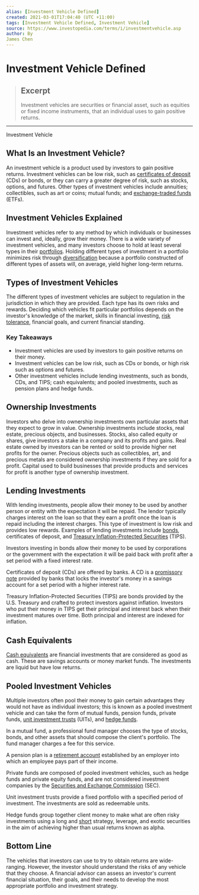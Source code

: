 ```yaml
---
alias: [Investment Vehicle Defined]
created: 2021-03-01T17:04:40 (UTC +11:00)
tags: [Investment Vehicle Defined, Investment Vehicle]
source: https://www.investopedia.com/terms/i/investmentvehicle.asp
author: By
James Chen
---
```


# Investment Vehicle Defined

> ## Excerpt
> Investment vehicles are securities or financial asset, such as equities or fixed income instruments, that an individual uses to gain positive returns.

---

Investment Vehicle
## What Is an Investment Vehicle?

An investment vehicle is a product used by investors to gain positive returns. Investment vehicles can be low risk, such as [certificates of deposit](https://www.investopedia.com/terms/c/certificateofdeposit.asp) (CDs) or bonds, or they can carry a greater degree of risk, such as stocks, options, and futures. Other types of investment vehicles include annuities; collectibles, such as art or coins; mutual funds; and [exchange-traded funds](https://www.investopedia.com/terms/e/etf.asp) (ETFs).

## Investment Vehicles Explained

Investment vehicles refer to any method by which individuals or businesses can invest and, ideally, grow their money. There is a wide variety of investment vehicles, and many investors choose to hold at least several types in their [portfolios](https://www.investopedia.com/terms/p/portfolio.asp). Holding different types of investment in a portfolio minimizes risk through [diversification](https://www.investopedia.com/terms/d/diversification.asp) because a portfolio constructed of different types of assets will, on average, yield higher long-term returns.

## Types of Investment Vehicles

The different types of investment vehicles are subject to regulation in the jurisdiction in which they are provided. Each type has its own risks and rewards. Deciding which vehicles fit particular portfolios depends on the investor's knowledge of the market, skills in financial investing, [risk tolerance](https://www.investopedia.com/terms/r/risktolerance.asp), financial goals, and current financial standing.

### Key Takeaways

-   Investment vehicles are used by investors to gain positive returns on their money.
-   Investment vehicles can be low risk, such as CDs or bonds, or high risk such as options and futures.
-   Other investment vehicles include lending investments, such as bonds, CDs, and TIPS; cash equivalents; and pooled investments, such as pension plans and hedge funds.

## Ownership Investments

Investors who delve into ownership investments own particular assets that they expect to grow in value. Ownership investments include stocks, real estate, precious objects, and businesses. Stocks, also called equity or shares, give investors a stake in a company and its profits and gains. Real estate owned by investors can be rented or sold to provide higher net profits for the owner. Precious objects such as collectibles, art, and precious metals are considered ownership investments if they are sold for a profit. Capital used to build businesses that provide products and services for profit is another type of ownership investment.

## Lending Investments

With lending investments, people allow their money to be used by another person or entity with the expectation it will be repaid. The lendor typically charges interest on the loan so that they earn a profit once the loan is repaid including the interest charges. This type of investment is low risk and provides low rewards. Examples of lending investments include [bonds](https://www.investopedia.com/terms/b/bond.asp), certificates of deposit, and [Treasury Inflation-Protected Securities](https://www.investopedia.com/terms/t/tips.asp) (TIPS).

Investors investing in bonds allow their money to be used by corporations or the government with the expectation it will be paid back with profit after a set period with a fixed interest rate.

Certificates of deposit (CDs) are offered by banks. A CD is a [promissory note](https://www.investopedia.com/terms/p/promissorynote.asp) provided by banks that locks the investor's money in a savings account for a set period with a higher interest rate.

Treasury Inflation-Protected Securities (TIPS) are bonds provided by the U.S. Treasury and crafted to protect investors against inflation. Investors who put their money in TIPS get their principal and interest back when their investment matures over time. Both principal and interest are indexed for inflation.

## Cash Equivalents

[Cash equivalents](https://www.investopedia.com/terms/c/cashequivalents.asp) are financial investments that are considered as good as cash. These are savings accounts or money market funds. The investments are liquid but have low returns.

## Pooled Investment Vehicles

Multiple investors often pool their money to gain certain advantages they would not have as individual investors; this is known as a pooled investment vehicle and can take the form of mutual funds, pension funds, private funds, [unit investment trusts](https://www.investopedia.com/terms/u/uit.asp) (UITs), and [hedge funds](https://www.investopedia.com/terms/h/hedgefund.asp). 

In a mutual fund, a professional fund manager chooses the type of stocks, bonds, and other assets that should compose the client's portfolio. The fund manager charges a fee for this service. 

A pension plan is a [retirement account](https://www.investopedia.com/terms/i/ira.asp) established by an employer into which an employee pays part of their income. 

Private funds are composed of pooled investment vehicles, such as hedge funds and private equity funds, and are not considered investment companies by the [Securities and Exchange Commission](https://www.investopedia.com/terms/s/sec.asp) (SEC). 

Unit investment trusts provide a fixed portfolio with a specified period of investment. The investments are sold as redeemable units. 

Hedge funds group together client money to make what are often risky investments using a long and [short](https://www.investopedia.com/terms/s/short.asp) strategy, leverage, and exotic securities in the aim of achieving higher than usual returns known as alpha. 

## Bottom Line

The vehicles that investors can use to try to obtain returns are wide-ranging. However, the investor should understand the risks of any vehicle that they choose. A financial advisor can assess an investor's current financial situation, their goals, and their needs to develop the most appropriate portfolio and investment strategy.
